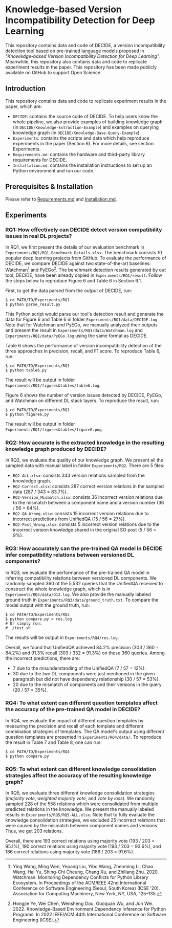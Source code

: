 
# Knowledge-based Version Incompatibility Detection for Deep Learning

This repository contains data and code of DECIDE, a version incompatibility detection tool based on pre-trained language models proposed in *"Knowledge-based Version Incompatibility Detection for Deep Learning"*. Meanwhile, this repository also contains data and code to replicate experiment results in the paper. This repository has been made publicly available on GitHub to support Open Science. 

## Introduction

 This repository contains data and code to replicate experiment results in the paper, which are:

- `DECIDE`: contains the source code of DECIDE. To help users know the whole pipeline, we also provide examples of building knowledge graph (in `DECIDE/Knowledge-Extraction-Example`) and examples on querying knowledge graph (in `DECIDE/Knowledge-Base-Query-Example`).
- `Experiments`: contains the scripts and data which help reproduce experiments in the paper (Section 6). For more details, see section Experiments.
- `Requirements.md`: contains the hardware and third-party library requirements for DECIDE.
- `Installation.md`: contains the installation instructions to set up an Python environment and run our code.

## Prerequisites & Installation

Please refer to [Requirements.md](./Requirements.md) and [Installation.md](./Installation.md).

## Experiments


### RQ1: How effectively can  DECIDE detect version compatibility issues in real DL projects?
In RQ1, we first present the details of our evaluation benchmark in `Experiments/RQ1/RQ1-Benchmark_Details.xlsx`. The benchmark consists 10 popular deep learning projects from GitHub. To evaluate the performance of DECIDE, we compare DECIDE against two state-of-the-art baselines: Watchman[^fn1] and PyEGo[^fn2]. The benchmark detection results generated by out tool, DECIDE, have been already copied in `Experiments/RQ1/result`.  Follow the steps below to reproduce Figure 6 and Table 6 in Section 6.1.

First, to get the data parsed from the output of DECIDE, run: 

```shell
$ cd PATH/TO/Experiments/RQ1
$ python parse_result.py
```

This Python script would parse our tool's detection result and generate the data for Figure 6 and Table 6 in folder `Experiments/RQ1/data/DECIDE.log`. Note that for Watchman and PyEGo, we manually analyzed their outputs and present the result in `Experiments/RQ1/data/Watchman.log` and `Experiments/RQ1/data/PyEGo.log` using the same format as DECIDE.

Table 6 shows the performance of version incompatibility detection of the three approaches in precision, recall, and F1 score. To reproduce Table 6, run:

```shell
$ cd PATH/TO/Experiments/RQ1
$ python table6.py
```

The result will be output in folder `Experiments/RQ1/figures&tables/table6.log`.

Figure 6 shows the number of version issues detected by DECIDE, PyEGo, and Watchman on different DL stack layers. To reproduce the result, run:

```shell
$ cd PATH/TO/Experiments/RQ1
$ python figure6.py
```

The result will be output in folder `Experiments/RQ1/figures&tables/figure6.png`.

[^fn1]: Ying Wang, Ming Wen, Yepang Liu, Yibo Wang, Zhenming Li, Chao Wang, Hai Yu, Shing-Chi Cheung, Chang Xu, and Zhiliang Zhu. 2020.  Watchman: Monitoring Dependency Conflicts for Python Library Ecosystem. In  Proceedings of the ACM/IEEE 42nd International Conference on Software Engineering  (Seoul, South Korea)  (ICSE ’20). Association for Computing Machinery, New York, NY, USA, 125–135.
[^fn2]: Hongjie Ye, Wei Chen, Wensheng Dou, Guoquan Wu, and Jun Wei. 2022. Knowledge-Based Environment Dependency Inference for Python Programs. In 2022 IEEE/ACM 44th International Conference on Software Engineering (ICSE).

### RQ2: How accurate is the extracted knowledge in the resulting knowledge graph produced by DECIDE?
In RQ2, we evaluate the quality of our knowledge graph. We present all the sampled data with manual label in folder `Experiments/RQ2`. There are 5 files:

- `RQ2-ALL.xlsx`: consists 343 version relations sampled from the knowledge graph.
- `RQ2-Correct.xlsx`: consists 287 correct version relations in the sampled data (287 / 343 = 83.7%).
- `RQ2-Version_Mismatch.xlsx`: consists 36 incorrect version relations due to the mismatch between a component name and a version number (36 / 56 = 64%).
- `RQ2-QA_Wrong.xlsx`: consists 15 incorrect version relations due to incorrect predictions from UnifiedQA (15 / 56 = 27%).
- `RQ2-Post_Wrong.xlsx`: consists 5 incorrect version relations due to the incorrect version knowledge shared in the original SO post (5 / 56 = 9%).

### RQ3: How accurately can the pre-trained QA model in DECIDE infer compatibility relations between versioned DL components?
In RQ3, we evaluate the performance of the pre-trained QA model in inferring compatibility relations between versioned DL components. We randomly sampled 360 of the 5,532 queries that the UnifiedQA received to construct the whole knowledge graph, which is in `Experiments/RQ3/data/Q12.log`. We also provide the manually labeled ground truth in `Experiments/RQ3/data/ground_truth.txt`. To compare the model output with the ground truth, run:

```shell
$ cd PATH/TO/Experiments/RQ3
$ python compare.py > res.log
# Or simply run:
# ./test.sh
```

The results will be output in `Experiments/RQ4/res.log`.

Overall, we found that UnifiedQA achieved 84.2% precision (303 / 360 = 84.2%) and 91.3% recall (303 / 332 = 91.3%) on these 360 queries. Among the incorrect predictions, there are:

- 7 due to the misunderstanding of the UnifiedQA (7 / 57 = 12%).
- 30 due to the two DL components were just mentioned in the given paragraph but did not have dependency relationship (30 / 57 = 53%).
- 20 due to the mismatch of components and their versions in the query (20 / 57 = 35%).

### RQ4: To what extent can different question templates affect the accuracy of the pre-trained QA model in DECIDE?
In RQ4, we evaluate the impact of different question templates by measuring the precision and recall of each template and different combination strategies of templates. The QA model's output using different question templates are presented in `Experiments/RQ4/data/`. To reproduce the result in Table 7 and Table 8, one can run:

```shell
$ cd PATH/TO/Experiments/RQ4
$ python compare.py
```

### RQ5: To what extent can different knowledge consolidation strategies affect the accuracy of the resulting knowledge graph?
In RQ5, we evaluate three different knowledge consolidation strategies (*majority vote*, *weighted majority vote*, and *vote by loss*). We randomly sampled 228  of the 558 relations which were consolidated from multiple predicted relations in the knowledge. We present the manually labeled results in `Experiments/RQ5/RQ5-ALL.xlsx`. Note that to fully evaluate the knowledge consolidation strategies, we excluded 25 incorrect relations that were caused by the mismatch between component names and versions. Thus, we get 203 relations.

Overall, there are 193 correct relations using majority vote (193 / 203 = 95.1%), 190 correct relations using majority vote (193 / 203 = 93.6%), and 186 correct relations using majority vote (186 / 203 = 91.6%).